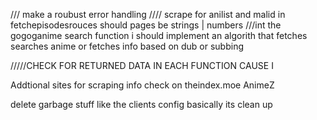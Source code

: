 /// make a roubust error handling
//// scrape for anilist and malid in fetchepisodesrouces
should pages be strings | numbers
///int the gogoganime search function i should implement an algorith that fetches searches anime or fetches info based on dub or subbing

/////CHECK FOR RETURNED DATA IN EACH FUNCTION CAUSE I

Addtional sites for scraping info check on theindex.moe
AnimeZ

delete garbage stuff like the clients config basically its clean up

